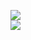 [![](https://img.shields.io/badge/Made%20With-Github%20Spray-lightgrey.svg?style=for-the-badge&logo=github)](https://github.com/Annihil/github-spray#23301)  
[![](https://i.imgur.com/2DrTn0Z.gif)](https://github.com/Annihil/github-spray)